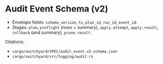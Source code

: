 # Audit Event Schema (v2)

- Envelope fields: `schema_version`, `ts`, `plan_id`, `run_id`, `event_id`.
- Stages: `plan`, `preflight` (rows + summary), `apply.attempt`, `apply.result`, `rollback` (and summary), `prune.result`.

Citations:
- `cargo/switchyard/SPEC/audit_event.v2.schema.json`
- `cargo/switchyard/src/logging/audit.rs`
